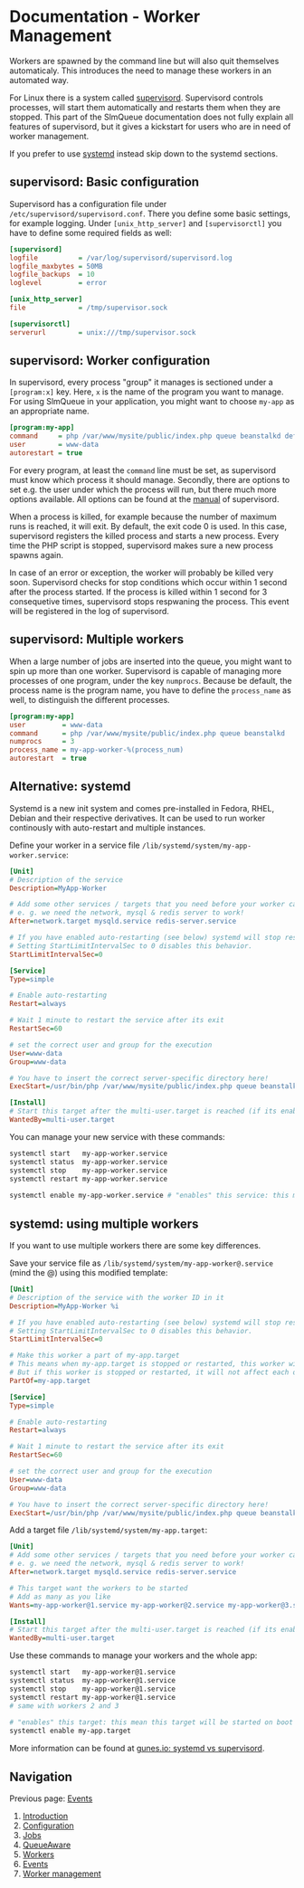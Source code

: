 Documentation - Worker Management
====================

Workers are spawned by the command line but will also quit themselves automaticaly. This introduces the need to manage
these workers in an automated way.

For Linux there is a system called [supervisord](http://supervisord.org). Supervisord controls processes, will start
them automatically and restarts them when they are stopped. This part of the SlmQueue documentation does not fully
explain all features of supervisord, but it gives a kickstart for users who are in need of worker management.

If you prefer to use [systemd](https://wiki.freedesktop.org/www/Software/systemd/) instead skip down to the 
systemd sections.

supervisord: Basic configuration
--------------------------------

Supervisord has a configuration file under `/etc/supervisord/supervisord.conf`. There you define some basic settings, 
for example logging. Under `[unix_http_server]` and `[supervisorctl]` you have to define some required fields as well:

```ini
[supervisord]
logfile          = /var/log/supervisord/supervisord.log
logfile_maxbytes = 50MB
logfile_backups  = 10
loglevel         = error

[unix_http_server]
file             = /tmp/supervisor.sock

[supervisorctl]
serverurl        = unix:///tmp/supervisor.sock
```

supervisord: Worker configuration
---------------------------------

In supervisord, every process "group" it manages is sectioned under a `[program:x]` key. Here, `x` is the name of the 
program you want to manage. For using SlmQueue in your application, you might want to choose `my-app` as an appropriate
name.

```ini
[program:my-app]
command     = php /var/www/mysite/public/index.php queue beanstalkd default
user        = www-data
autorestart = true
```

For every program, at least the `command` line must be set, as supervisord must know which process it should manage.
Secondly, there are options to set e.g. the user under which the process will run, but there much more options available. All
options can be found at the [manual](http://supervisord.org/configuration.html) of supervisord.

When a process is killed, for example because the number of maximum runs is reached, it will exit. By default, the exit
code 0 is used. In this case, supervisord registers the killed process and starts a new process. Every time the PHP
script is stopped, supervisord makes sure a new process spawns again.

In case of an error or exception, the worker will probably be killed very soon. Supervisord checks for stop conditions
which occur within 1 second after the process started. If the process is killed within 1 second for 3 consequetive times,
supervisord stops respwaning the process. This event will be registered in the log of supervisord.

supervisord: Multiple workers
-----------------------------

When a large number of jobs are inserted into the queue, you might want to spin up more than one worker. Supervisord is 
capable of managing more processes of one program, under the key `numprocs`. Because be default, the process name is the
program name, you have to define the `process_name` as well, to distinguish the different processes.

```ini
[program:my-app]
user         = www-data
command      = php /var/www/mysite/public/index.php queue beanstalkd
numprocs     = 3
process_name = my-app-worker-%(process_num)
autorestart  = true
```

Alternative: systemd
-----------------------------------

Systemd is a new init system and comes pre-installed in Fedora, RHEL, Debian and their respective derivatives. 
It can be used to run worker continously with auto-restart and multiple instances.

Define your worker in a service file `/lib/systemd/system/my-app-worker.service`:
```ini
[Unit]
# Description of the service
Description=MyApp-Worker

# Add some other services / targets that you need before your worker can be started
# e. g. we need the network, mysql & redis server to work!
After=network.target mysqld.service redis-server.service

# If you have enabled auto-restarting (see below) systemd will stop restarting this service if it fails too often 
# Setting StartLimitIntervalSec to 0 disables this behavior.
StartLimitIntervalSec=0

[Service]
Type=simple

# Enable auto-restarting
Restart=always

# Wait 1 minute to restart the service after its exit
RestartSec=60

# set the correct user and group for the execution
User=www-data
Group=www-data

# You have to insert the correct server-specific directory here!
ExecStart=/usr/bin/php /var/www/mysite/public/index.php queue beanstalkd

[Install]
# Start this target after the multi-user.target is reached (if its enabled)
WantedBy=multi-user.target
```

You can manage your new service with these commands:
```bash
systemctl start   my-app-worker.service
systemctl status  my-app-worker.service
systemctl stop    my-app-worker.service
systemctl restart my-app-worker.service
 
systemctl enable my-app-worker.service # "enables" this service: this mean this service will be started on boot
```

systemd: using multiple workers
-------------------------------

If you want to use multiple workers there are some key differences.

Save your service file as `/lib/systemd/system/my-app-worker@.service` (mind the @) using this modified template:
```ini
[Unit]
# Description of the service with the worker ID in it
Description=MyApp-Worker %i

# If you have enabled auto-restarting (see below) systemd will stop restarting this service if it fails too often 
# Setting StartLimitIntervalSec to 0 disables this behavior.
StartLimitIntervalSec=0

# Make this worker a part of my-app.target
# This means when my-app.target is stopped or restarted, this worker will be stopped or restarted too. 
# But if this worker is stopped or restarted, it will not affect each other.
PartOf=my-app.target

[Service]
Type=simple

# Enable auto-restarting
Restart=always

# Wait 1 minute to restart the service after its exit
RestartSec=60

# set the correct user and group for the execution
User=www-data
Group=www-data

# You have to insert the correct server-specific directory here!
ExecStart=/usr/bin/php /var/www/mysite/public/index.php queue beanstalkd
```

Add a target file `/lib/systemd/system/my-app.target`:
```ini
[Unit]
# Add some other services / targets that you need before your worker can be started
# e. g. we need the network, mysql & redis server to work!
After=network.target mysqld.service redis-server.service

# This target want the workers to be started
# Add as many as you like
Wants=my-app-worker@1.service my-app-worker@2.service my-app-worker@3.service

[Install]
# Start this target after the multi-user.target is reached (if its enabled)
WantedBy=multi-user.target
```

Use these commands to manage your workers and the whole app:
```bash
systemctl start   my-app-worker@1.service
systemctl status  my-app-worker@1.service
systemctl stop    my-app-worker@1.service
systemctl restart my-app-worker@1.service
# same with workers 2 and 3
 
# "enables" this target: this mean this target will be started on boot (and all workers in it too):
systemctl enable my-app.target 
```

More information can be found at [gunes.io: systemd vs supervisord](https://www.gunes.io/2017/08/24/systemd-vs-supervisor).

Navigation
----------

Previous page: [Events](6.Events.md)

1. [Introduction](1.Introduction.md)
2. [Configuration](2.Configuration.md)
3. [Jobs](3.Jobs.md)
4. [QueueAware](4.QueueAware.md)
5. [Workers](5.Workers.md)
6. [Events](6.Events.md)
7. [Worker management](7.WorkerManagement.md)
